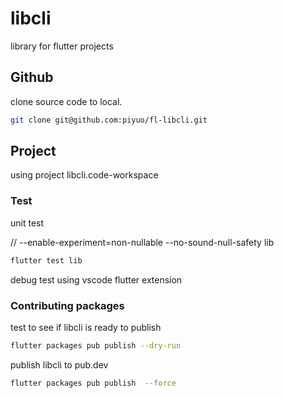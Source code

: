 # libcli

library for flutter projects

## Github

clone source code to local.

```bash
git clone git@github.com:piyuo/fl-libcli.git
```

## Project

using project libcli.code-workspace

### Test

unit test

// --enable-experiment=non-nullable --no-sound-null-safety lib

```bash
flutter test lib
```

debug test using vscode flutter extension

### Contributing packages

test to see if libcli is ready to publish

```bash
flutter packages pub publish --dry-run
```

publish libcli to pub.dev

```bash
flutter packages pub publish  --force
```
